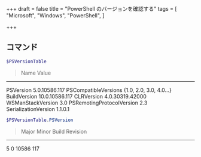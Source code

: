 +++
draft = false
title = "PowerShell のバージョンを確認する"
tags = [
    "Microsoft",
    "Windows",
    "PowerShell",
]

+++

## コマンド

```PowerShell
$PSVersionTable
```

> Name                           Value
----                           -----
PSVersion                      5.0.10586.117
PSCompatibleVersions           {1.0, 2.0, 3.0, 4.0...}
BuildVersion                   10.0.10586.117
CLRVersion                     4.0.30319.42000
WSManStackVersion              3.0
PSRemotingProtocolVersion      2.3
SerializationVersion           1.1.0.1


```PowerShell
$PSVersionTable.PSVersion
```

> Major  Minor  Build  Revision
-----  -----  -----  --------
5      0      10586  117